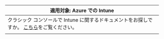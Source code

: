 |適用対象: Azure での Intune |
|--|
|クラシック コンソールで Intune に関するドキュメントをお探しですか。 [こちら](/intune/introduction-intune?toc=/intune-classic/toc.json)をご覧ください。|
| |
